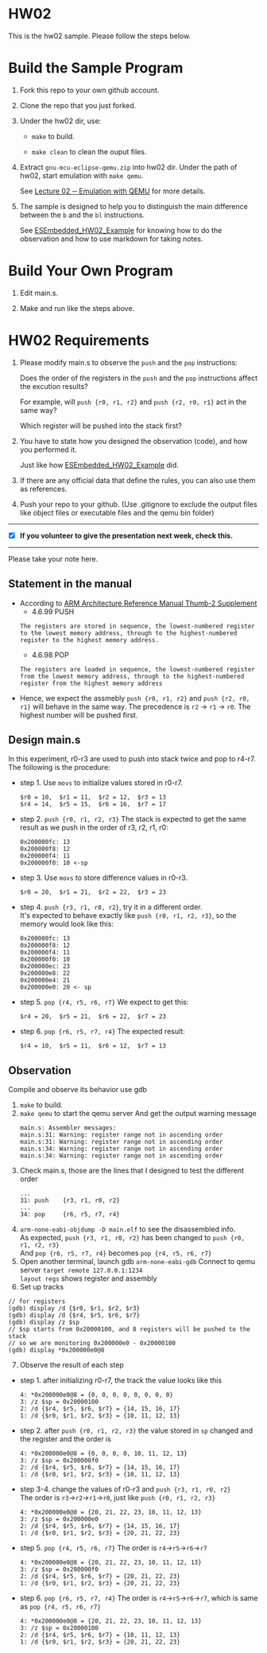 HW02
===
This is the hw02 sample. Please follow the steps below.

# Build the Sample Program

1. Fork this repo to your own github account.

2. Clone the repo that you just forked.

3. Under the hw02 dir, use:

	* `make` to build.

	* `make clean` to clean the ouput files.

4. Extract `gnu-mcu-eclipse-qemu.zip` into hw02 dir. Under the path of hw02, start emulation with `make qemu`.

	See [Lecture 02 ─ Emulation with QEMU] for more details.

5. The sample is designed to help you to distinguish the main difference between the `b` and the `bl` instructions.  

	See [ESEmbedded_HW02_Example] for knowing how to do the observation and how to use markdown for taking notes.

# Build Your Own Program

1. Edit main.s.

2. Make and run like the steps above.

# HW02 Requirements

1. Please modify main.s to observe the `push` and the `pop` instructions:  

	Does the order of the registers in the `push` and the `pop` instructions affect the excution results?  

	For example, will `push {r0, r1, r2}` and `push {r2, r0, r1}` act in the same way?  

	Which register will be pushed into the stack first?

2. You have to state how you designed the observation (code), and how you performed it.  

	Just like how [ESEmbedded_HW02_Example] did.

3. If there are any official data that define the rules, you can also use them as references.

4. Push your repo to your github. (Use .gitignore to exclude the output files like object files or executable files and the qemu bin folder)

[Lecture 02 ─ Emulation with QEMU]: http://www.nc.es.ncku.edu.tw/course/embedded/02/#Emulation-with-QEMU
[ESEmbedded_HW02_Example]: https://github.com/vwxyzjimmy/ESEmbedded_HW02_Example

--------------------

- [x] **If you volunteer to give the presentation next week, check this.**

--------------------

Please take your note here.


## Statement in the manual
+ According to [ARM Architecture Reference Manual Thumb-2 Supplement]
	+ 4.6.99 PUSH
	``` 
	The registers are stored in sequence, the lowest-numbered register to the lowest memory address, through to the highest-numbered register to the highest memory address.
	```
	+ 4.6.98 POP
    ```
    The registers are loaded in sequence, the lowest-numbered register from the lowest memory address, through to the highest-numbered register from the highest memory address
    ```
+ Hence, we expect the assmebly `push {r0, r1, r2}` and `push {r2, r0, r1}` will behave in the same way. The precedence is `r2` -> `r1` -> `r0`. The highest number will be pushed first.

[ARM Architecture Reference Manual Thumb-2 Supplement]: http://www.nc.es.ncku.edu.tw/course/embedded/pdf/Thumb2.pdf

## Design main.s
In this experiment, r0-r3 are used to push into stack twice and pop to r4-r7.
The following is the procedure:
+ step 1. Use `movs` to initialize values stored in r0-r7.
	```
	$r0 = 10,  $r1 = 11,  $r2 = 12,  $r3 = 13
	$r4 = 14,  $r5 = 15,  $r6 = 16,  $r7 = 17
	```
+ step 2. `push {r0, r1, r2, r3}`
	The stack is expected to get the same result as we push in the order of r3, r2, r1, r0:
	```
	0x200000fc: 13
	0x200000f8: 12
	0x200000f4: 11
	0x200000f0: 10 <-sp
	```
+ step 3. Use `movs` to store difference values in r0-r3.
	```
	$r0 = 20,  $r1 = 21,  $r2 = 22,  $r3 = 23
	```
+ step 4. `push {r3, r1, r0, r2}`, try it in a different order. \
	It's expected to behave exactly like `push {r0, r1, r2, r3}`, so the memory would look like this:
	```
	0x200000fc: 13
	0x200000f8: 12
	0x200000f4: 11
	0x200000f0: 10
	0x200000ec: 23
	0x200000e8: 22
	0x200000e4: 21
	0x200000e0: 20 <- sp
	```
+ step 5. `pop {r4, r5, r6, r7}`
	We expect to get this:
	```
	$r4 = 20,  $r5 = 21,  $r6 = 22,  $r7 = 23
	```
+ step 6. `pop {r6, r5, r7, r4}`
	The expected result:
	```
	$r4 = 10,  $r5 = 11,  $r6 = 12,  $r7 = 13
	```

## Observation
Compile and observe its behavior use gdb
1. `make` to build.
2. `make qemu` to start the qemu server
	And get the output warning message
	```
	main.s: Assembler messages:
	main.s:31: Warning: register range not in ascending order
	main.s:31: Warning: register range not in ascending order
	main.s:34: Warning: register range not in ascending order
	main.s:34: Warning: register range not in ascending order
	```
3. Check main.s, those are the lines that I designed to test the different order
	```
	...
	31: push	{r3, r1, r0, r2}
	...
	34: pop		{r6, r5, r7, r4}
	```
4. `arm-none-eabi-objdump -D main.elf` to see the disassembled info. \
	As expected, `push {r3, r1, r0, r2}` has been changed to `push {r0, r1, r2, r3}`\
	And `pop {r6, r5, r7, r4}` becomes `pop {r4, r5, r6, r7}`
5. Open another terminal, launch gdb `arm-none-eabi-gdb`
	Connect to qemu server `target remote 127.0.0.1:1234` \
	`layout regs` shows register and assembly
6. Set up tracks
```
// for registers
(gdb) display /d {$r0, $r1, $r2, $r3}
(gdb) display /d {$r4, $r5, $r6, $r7}
(gdb) display /z $sp
// $sp starts from 0x20000100, and 8 registers will be pushed to the stack
// so we are monitoring 0x200000e0 - 0x20000100
(gdb) display *0x200000e0@8
```
7. Observe the result of each step
+ step 1. after initializing r0-r7, the track the value looks like this
	```
	4: *0x200000e0@8 = {0, 0, 0, 0, 0, 0, 0, 0}
	3: /z $sp = 0x20000100
	2: /d {$r4, $r5, $r6, $r7} = {14, 15, 16, 17}
	1: /d {$r0, $r1, $r2, $r3} = {10, 11, 12, 13}
	```
+ step 2. after `push {r0, r1, r2, r3}` the value stored in `sp` changed and the register and the order is 
	```
	4: *0x200000e0@8 = {0, 0, 0, 0, 10, 11, 12, 13}
	3: /z $sp = 0x200000f0
	2: /d {$r4, $r5, $r6, $r7} = {14, 15, 16, 17}
	1: /d {$r0, $r1, $r2, $r3} = {10, 11, 12, 13}
	```
+ step 3-4. change the values of r0-r3 and `push {r3, r1, r0, r2}` \
	The order is `r3`->`r2`->`r1`->`r0`, just like `push {r0, r1, r2, r3}`
	```
	4: *0x200000e0@8 = {20, 21, 22, 23, 10, 11, 12, 13}
	3: /z $sp = 0x200000e0
	2: /d {$r4, $r5, $r6, $r7} = {14, 15, 16, 17}
	1: /d {$r0, $r1, $r2, $r3} = {20, 21, 22, 23}
	```
+ step 5. `pop {r4, r5, r6, r7}`
	The order is `r4`->`r5`->`r6`->`r7`
	```
	4: *0x200000e0@8 = {20, 21, 22, 23, 10, 11, 12, 13}
	3: /z $sp = 0x200000f0
	2: /d {$r4, $r5, $r6, $r7} = {20, 21, 22, 23}
	1: /d {$r0, $r1, $r2, $r3} = {20, 21, 22, 23}
	```
+ step 6. `pop {r6, r5, r7, r4}`
	The order is `r4`->`r5`->`r6`->`r7`, which is same as `pop {r4, r5, r6, r7}`
	```
	4: *0x200000e0@8 = {20, 21, 22, 23, 10, 11, 12, 13}
	3: /z $sp = 0x20000100
	2: /d {$r4, $r5, $r6, $r7} = {10, 11, 12, 13}
	1: /d {$r0, $r1, $r2, $r3} = {20, 21, 22, 23}
	```
